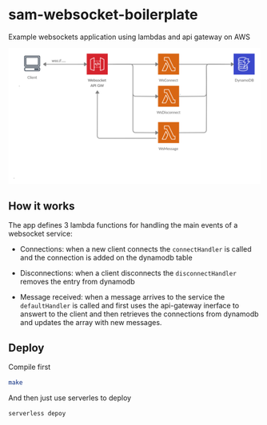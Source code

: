 # sam-websocket-boilerplate

Example websockets application using lambdas and api gateway on AWS


![alt text](https://github.com/gipsh/sam-websocket-boilerplate/blob/master/aws-ws-bp.png)


## How it works

The app defines 3 lambda functions for handling the main events of a websocket service: 

- Connections: when a new client connects the `connectHandler` is called and the connection is added
on the dynamodb table 

- Disconnections: when a client disconnects the `disconnectHandler` removes the entry from dynamodb

- Message received: when a message arrives to the service the `defaultHandler` is called and first uses
the api-gateway inerface to answert to the client and then retrieves the connections from dynamodb and updates
the array with new messages. 


## Deploy

Compile first

```bash
make
```

And then just use serverles to deploy
```bash
serverless depoy
``` 



